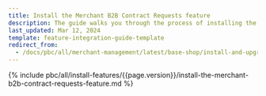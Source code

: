 ```yaml
---
title: Install the Merchant B2B Contract Requests feature
description: The guide walks you through the process of installing the Merchant Contract Requests feature into the project.
last_updated: Mar 12, 2024
template: feature-integration-guide-template
redirect_from:
  - /docs/pbc/all/merchant-management/latest/base-shop/install-and-upgrade/install-the-merchant-b2b-contract-requests-feature.html
---
```


{% include pbc/all/install-features/{{page.version}}/install-the-merchant-b2b-contract-requests-feature.md %} <!-- To edit, see /_includes/pbc/all/install-features/202404.0/install-the-merchant-b2b-contract-requests-feature.md -->
